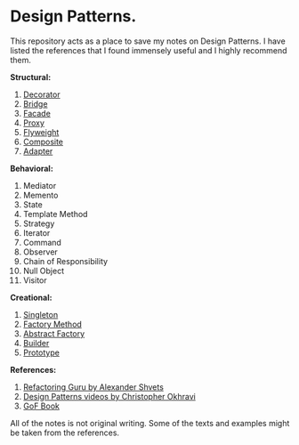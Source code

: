 
# Design Patterns.

This repository acts as a place to save my notes on Design Patterns.
I have listed the references that I found immensely useful and I highly recommend them.

**Structural:**
1. [Decorator](structural/decorator)
2. [Bridge](structural/bridge)
3. [Facade](structural/facade)
4. [Proxy](structural/proxy)
5. [Flyweight](structural/flyweight)
6. [Composite](structural/compostie)
7. [Adapter](structural/adapter)

**Behavioral:**
1. Mediator
2. Memento
3. State
4. Template Method
5. Strategy
6. Iterator
7. Command
8. Observer
9. Chain of Responsibility
10. Null Object
11. Visitor

**Creational:**
1. [Singleton](creational/singleton)
2. [Factory Method](creational/factory_method)
3. [Abstract Factory](creational/abstract_factory)
4. [Builder](creational/builder)
5. [Prototype](creational/prototype.md)

**References:**
1. [Refactoring Guru by Alexander Shvets](https://refactoring.guru/)
2. [Design Patterns videos by Christopher Okhravi](https://www.youtube.com/playlist?list=PLrhzvIcii6GNjpARdnO4ueTUAVR9eMBpc)
3. [GoF Book](https://www.amazon.com/Design-Patterns-Elements-Reusable-Object-Oriented/dp/0201633612/)

All of the notes is not original writing.
Some of the texts and examples might be taken from the references.
